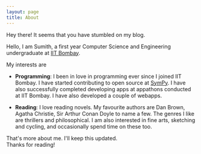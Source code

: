 ```yaml
---
layout: page
title: About
---
```


<p class="message">
  Hey there! It seems that you have stumbled on my blog.
</p>

Hello, I am Sumith, a first year Computer Science and Engineering undergraduate at [IIT Bombay](http://www.iitb.ac.in/).<br/>

My interests are

* **Programming**: I been in love in programming ever since I joined IIT Bombay. I have started contributing to open source at [SymPy](http://www.sympy.org/en/index.html). I have also successfully completed developing apps at appathons conducted at IIT Bombay. I have also developed a couple of webapps.

* **Reading**: I love reading novels. My favourite authors are Dan Brown, Agatha Christie, Sir Arthur Conan Doyle to name a few. The genres I like are thrillers and philosophical.
I am also interested in fine arts, sketching and cycling, and occasionally spend time on these too.

That's more about me. I'll keep this updated.<br/>
Thanks for reading!
